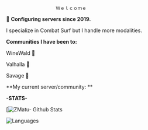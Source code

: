 
                                                                                          
				       Ｗｅｌｃｏｍｅ
				       
🌱 **Configuring servers since 2019.**

I specialize in Combat Surf but I handle more modalities.

**Communities I have been to:**

WineWald  💞️

Valhalla  💞️

Savage    💞️


**My current server/community: **



**-STATS-**



[![ZMatu- Github Stats](https://github-stats-alpha.vercel.app/api?username={ZMatu}&cc=000&tc=fff&ic=fff&bc=000)

![Languages](https://github-readme-stats.vercel.app/api/top-langs/?username=ZMatu&langs_count=20&theme=radical)
